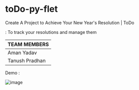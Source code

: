 # toDo-py-flet
Create A Project to Achieve Your New Year's Resolution | ToDo

: To track your resolutions and manage them

|TEAM MEMBERS|
|----|
|Aman Yadav|
|Tanush Pradhan|

Demo :

![image](https://user-images.githubusercontent.com/72098281/211884839-c17bffe8-9a95-4d7d-84e4-24168178b710.png)

